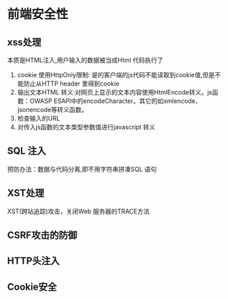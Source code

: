 # 前端安全性
## xss处理
本质是HTML注入,用户输入的数据被当成Html 代码执行了
1. cookie 使用HttpOnly限制: 是的客户端的js代码不能读取到cookie值,但是不能防止从HTTP header 里得到cookie
2. 输出文本HTML 转义:对网页上显示的文本内容使用HtmlEncode转义。js函数：OWASP ESAPI中的encodeCharacter。其它的如xmlencode、jsonencode等转义函数。
3. 检查输入的URL
4. 对传入js函数的文本类型参数值进行javascript 转义
## SQL 注入
预防办法：数据与代码分离,即不用字符串拼凑SQL 语句
## XST处理
XST(跨站追踪)攻击，关闭Web 服务器的TRACE方法
## CSRF攻击的防御
## HTTP头注入
## Cookie安全

